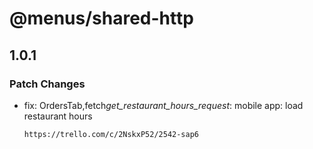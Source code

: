 # @menus/shared-http

## 1.0.1
### Patch Changes

- fix: OrdersTab,fetch*get_restaurant_hours_request*: mobile app: load restaurant hours
  
      https://trello.com/c/2NskxP52/2542-sap6
